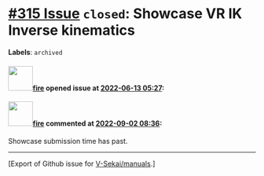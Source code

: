 # [\#315 Issue](https://github.com/V-Sekai/manuals/issues/315) `closed`: Showcase VR IK Inverse kinematics
**Labels**: `archived`


#### <img src="https://avatars.githubusercontent.com/u/32321?u=c2e06a3d2b49a467aa907e54aa259516440267cc&v=4" width="50">[fire](https://github.com/fire) opened issue at [2022-06-13 05:27](https://github.com/V-Sekai/manuals/issues/315):



#### <img src="https://avatars.githubusercontent.com/u/32321?u=c2e06a3d2b49a467aa907e54aa259516440267cc&v=4" width="50">[fire](https://github.com/fire) commented at [2022-09-02 08:36](https://github.com/V-Sekai/manuals/issues/315#issuecomment-1235229586):

Showcase submission time has past.


-------------------------------------------------------------------------------



[Export of Github issue for [V-Sekai/manuals](https://github.com/V-Sekai/manuals).]
